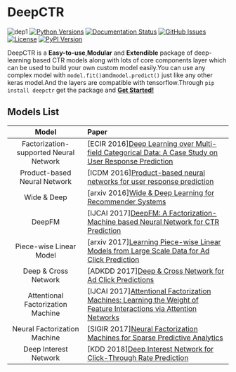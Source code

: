 # DeepCTR
![dep1](https://img.shields.io/badge/Tensorflow-1.4/1.5/1.6-blue.svg
)
[![Python Versions](https://img.shields.io/pypi/pyversions/deepctr.svg)](https://pypi.org/project/deepctr)
[![Documentation Status](https://readthedocs.org/projects/deepctr-doc/badge/?version=latest)](https://deepctr-doc.readthedocs.io/)
[![GitHub Issues](https://img.shields.io/github/issues/shenweichen/deepctr.svg
)](https://github.com/shenweichen/deepctr/issues)
[![License](https://img.shields.io/badge/license-MIT-brightgreen.svg)](https://github.com/shenweichen/deepctr/blob/master/LICENSE)
[![PyPI Version](https://img.shields.io/pypi/v/deepctr.svg)](https://pypi.org/project/deepctr)

DeepCTR is a **Easy-to-use**,**Modular** and **Extendible** package of deep-learning based CTR models along with lots of core components layer  which can be used to build your own custom model easily.You can use any complex model with `model.fit()`and`model.predict()` just like any other keras model.And the layers are compatible with tensorflow.Through  `pip install deepctr`  get the package and [**Get Started!**](https://deepctr-doc.readthedocs.io/en/latest/Quick-Start.html)


## Models List

|Model|Paper|
|:--:|:--|
|Factorization-supported Neural Network|[ECIR 2016][Deep Learning over Multi-field Categorical Data: A Case Study on User Response Prediction](https://arxiv.org/pdf/1601.02376.pdf)|
|Product-based Neural Network|[ICDM 2016][Product-based neural networks for user response prediction](https://arxiv.org/pdf/1611.00144.pdf)|
|Wide & Deep|[arxiv 2016][Wide & Deep Learning for Recommender Systems](https://arxiv.org/pdf/1606.07792.pdf)|
|DeepFM|[IJCAI 2017][DeepFM: A Factorization-Machine based Neural Network for CTR Prediction](http://www.ijcai.org/proceedings/2017/0239.pdf)|
|Piece-wise Linear Model|[arxiv 2017][Learning Piece-wise Linear Models from Large Scale Data for Ad Click Prediction](https://arxiv.org/abs/1704.05194)|
|Deep & Cross Network|[ADKDD 2017][Deep & Cross Network for Ad Click Predictions](https://arxiv.org/abs/1708.05123)|
|Attentional Factorization Machine|[IJCAI 2017][Attentional Factorization Machines: Learning the Weight of Feature Interactions via Attention Networks](http://www.ijcai.org/proceedings/2017/435)|
|Neural Factorization Machine|[SIGIR 2017][Neural Factorization Machines for Sparse Predictive Analytics](https://arxiv.org/pdf/1708.05027.pdf)|
|Deep Interest Network|[KDD 2018][Deep Interest Network for Click-Through Rate Prediction](https://arxiv.org/pdf/1706.06978.pdf)|